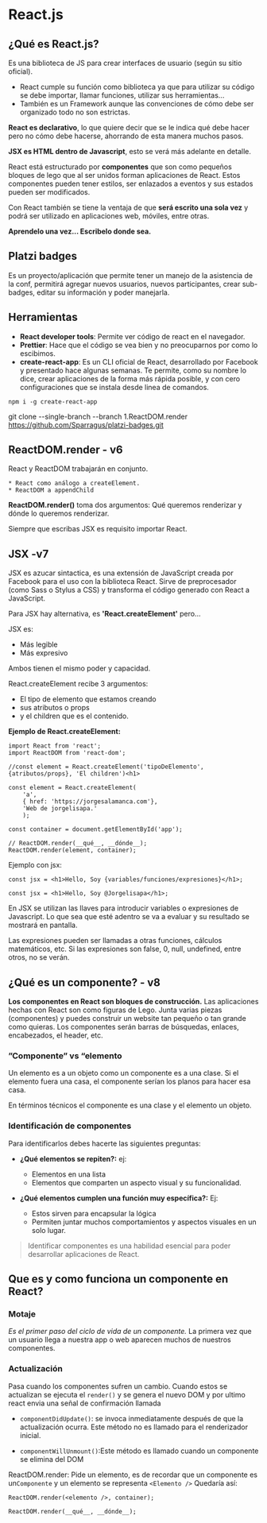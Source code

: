 

# React.js

## ¿Qué es React.js?

Es una biblioteca de JS para crear interfaces de usuario (según su sitio oficial).
* React cumple su función como biblioteca ya que para utilizar su código se debe importar, llamar funciones, utilizar sus herramientas...
* También es un Framework aunque las convenciones de cómo debe ser organizado todo no son estrictas.

**React es declarativo**, lo que quiere decir que se le indica qué debe hacer pero no cómo debe hacerse, ahorrando de esta manera muchos pasos.

**JSX es HTML dentro de Javascript**, esto se verá más adelante en detalle.

React está estructurado por **componentes** que son como pequeños bloques de lego que al ser unidos forman aplicaciones de React. Estos componentes pueden tener estilos, ser enlazados a eventos y sus estados pueden ser modificados.

Con React también se tiene la ventaja de que **será escrito una sola vez** y podrá ser utilizado en aplicaciones web, móviles, entre otras.

**Aprendelo una vez... Escribelo donde sea.**

## Platzi badges
Es un proyecto/aplicación que permite tener un manejo de la asistencia de la conf, permitirá agregar nuevos usuarios, nuevos participantes, crear sub-badges, editar su información y poder manejarla.

## Herramientas
* **React developer tools**: Permite ver código de react en el navegador.
* **Prettier**: Hace que el código se vea bien y no preocuparnos por como lo escibimos.
* **create-react-app**: Es un CLI oficial de React, desarrollado por Facebook y presentado hace algunas semanas. Te permite, como su nombre lo dice, crear aplicaciones de la forma más rápida posible, y con cero configuraciones que se instala desde linea de comandos.

```
npm i -g create-react-app
```

git clone --single-branch --branch 1.ReactDOM.render https://github.com/Sparragus/platzi-badges.git

## ReactDOM.render - v6
React y ReactDOM trabajarán en conjunto.

    * React como análogo a createElement.
    * ReactDOM a appendChild
**ReactDOM.render()** toma dos argumentos: Qué queremos renderizar y dónde lo queremos renderizar.

Siempre que escribas JSX es requisito importar React.

## JSX  -v7
JSX es azucar sintactica, es una extensión de JavaScript creada por Facebook para el uso con la biblioteca React. Sirve de preprocesador (como Sass o Stylus a CSS) y transforma el código generado con React a JavaScript.

Para JSX hay alternativa, es **'React.createElement'** pero... 

JSX es:
* Más legible
* Más expresivo

Ambos tienen el mismo poder y capacidad.


React.createElement recibe 3 argumentos:

* El tipo de elemento que estamos creando
* sus atributos o props
* y el children que es el contenido.

**Ejemplo de React.createElement:**
```
import React from 'react';
import ReactDOM from 'react-dom';

//const element = React.createElement('tipoDeElemento', {atributos/props}, 'El children')<h1>

const element = React.createElement(
    'a', 
    { href: 'https://jorgesalamanca.com'}, 
    'Web de jorgelisapa.'
    );

const container = document.getElementById('app');

// ReactDOM.render(__qué__, __dónde__);
ReactDOM.render(element, container);
```
Ejemplo con jsx:

```
const jsx = <h1>Hello, Soy {variables/funciones/expresiones}</h1>;

const jsx = <h1>Hello, Soy @Jorgelisapa</h1>;
```

En JSX se utilizan las llaves para introducir variables o expresiones de Javascript. Lo que sea que esté adentro se va a evaluar y su resultado se mostrará en pantalla.

Las expresiones pueden ser llamadas a otras funciones, cálculos matemáticos, etc. Si las expresiones son false, 0, null, undefined, entre otros, no se verán.

## ¿Qué es un componente? - v8

**Los componentes en React son bloques de construcción.**
Las aplicaciones hechas con React son como figuras de Lego. Junta varias piezas (componentes) y puedes construir un website tan pequeño o tan grande como quieras.
Los componentes serán barras de búsquedas, enlaces, encabezados, el header, etc.

### ”Componente” vs “elemento
Un elemento es a un objeto como un componente es a una clase. Si el elemento fuera una casa, el componente serían los planos para hacer esa casa.

En términos técnicos el componente es una clase y el elemento un objeto.

### Identificación de componentes
Para identificarlos debes hacerte las siguientes preguntas:

* **¿Qué elementos se repiten?:**
ej:

    * Elementos en una lista
    * Elementos que comparten un aspecto visual y su funcionalidad.

* **¿Qué elementos cumplen una función muy específica?:**
Ej: 

    * Estos sirven para encapsular la lógica 
    * Permiten juntar muchos comportamientos y aspectos visuales en un solo lugar.

> Identificar componentes es una habilidad esencial para poder desarrollar aplicaciones de React.

## Que es y como funciona un componente en React?

### Motaje
*Es el primer paso del ciclo de vida de un componente.* La primera vez que un usuario llega a nuestra app o web aparecen muchos de nuestros componentes.

### Actualización
Pasa cuando los componentes sufren un cambio. Cuando estos se actualizan se ejecuta el ```render()``` y se genera el nuevo DOM y por ultimo react envia una señal de confirmación llamada
* ```componentDidUpdate()```: se invoca inmediatamente después de que la actualización ocurra. Este método no es llamado para el renderizador inicial.

* ```componentWillUnmount()```:Este método es llamado cuando un componente se elimina del DOM

ReactDOM.render: Pide un elemento, es de recordar que un componente es un```Componente``` y un elemento se representa ```<Elemento />```
Quedaría así: 

```ReactDOM.render(<elemento />, container);```

```ReactDOM.render(__qué__, __dónde__);```